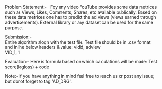 Problem Statement:-  
 Foy any video YouTube provides some data metrices such as Views, Likes, Comments, Shares, etc available publically. Based on these data    metrices one has to predict the ad views (views earned through advertisements). External library or any dataset can be used for the same purpose.

Submission:-  
  Entire algorithm alogn with the test file. Test file should be in .csv format and inline below headers & value: 
  vidid, adview  
  VID_1, 1  

Evaluation:-
Here is formula based on which calculations will be made:
  Test score(logloss) + code   
 
Note:-
If you have anything in mind feel free to reach us or post any issue; but donot forget to tag 'AD_ORG'.
